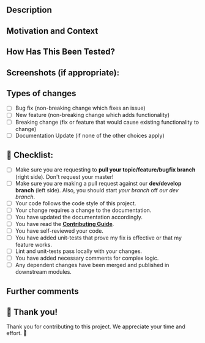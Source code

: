 <!--- Provide a general summary of your changes in the Title above -->

## Description
<!--- Describe your changes in detail -->

## Motivation and Context
<!--- Why is this change required? What problem does it solve? -->
<!--- If it fixes an open issue, please link to the issue here. -->
<!--- Why you chose the solution you did and what alternatives you considered? -->

## How Has This Been Tested?
<!--- Please describe in detail how you tested your changes. -->
<!--- Include details of your testing environment, and the tests you ran to -->
<!--- see how your change affects other areas of the code, etc. -->

## Screenshots (if appropriate):


## Types of changes
<!--- What types of changes does your code introduce? Put an `x` in all the boxes that apply: -->
- [ ] Bug fix (non-breaking change which fixes an issue)
- [ ] New feature (non-breaking change which adds functionality)
- [ ] Breaking change (fix or feature that would cause existing functionality to change)
- [ ] Documentation Update (if none of the other choices apply)

## 🚨 Checklist:
<!--- Go over all the following points, and put an `x` in all the boxes that apply. -->
<!--- If you're unsure about any of these, don't hesitate to ask. We're here to help! -->
- [ ] Make sure you are requesting to **pull your topic/feature/bugfix branch** (right side). Don't request your master!
- [ ] Make sure you are making a pull request against our **dev/develop branch** (left side). Also, you should start *your branch* off *our dev branch*.
- [ ] Your code follows the code style of this project.
- [ ] Your change requires a change to the documentation.
- [ ] You have updated the documentation accordingly.
- [ ] You have read the [**Contributing Guide**](../CONTRIBUTING.md).
- [ ] You have self-reviewed your code.
- [ ] You have added unit-tests that prove my fix is effective or that my feature works.
- [ ] Lint and unit-tests pass locally with your changes.
- [ ] You have added necessary comments for complex logic.
- [ ] Any dependent changes have been merged and published in downstream modules.

## Further comments
<!--- If this is a relatively large or complex change, kick off the discussion by explaining why you chose the solution you did and what alternatives you considered, etc... -->


## 🙏 Thank you!
Thank you for contributing to this project. We appreciate your time and effort. 🎉
